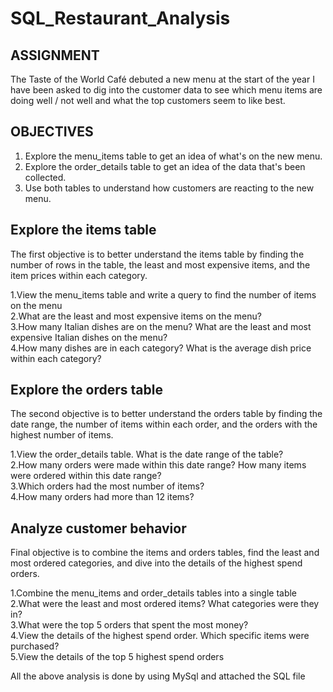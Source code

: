 # SQL_Restaurant_Analysis

## ASSIGNMENT
The Taste of the World Café debuted a new menu at the start of the year I have been asked to dig into the customer data to see which menu items are doing well / not well and what the top customers seem to like best. 

## OBJECTIVES
1. Explore the menu_items table to get an idea of what's on the new menu.
2. Explore the order_details table to get an idea of the data that's been collected.
3. Use both tables to understand how customers are reacting to the new menu.

## Explore the items table
The first objective is to better understand the items table by finding the number of rows in the table, the least and most expensive items, and the item prices within each category.

1.View the menu_items table and write a query to find the number of items on the menu\
2.What are the least and most expensive items on the menu?\
3.How many Italian dishes are on the menu? What are the least and most expensive Italian dishes on the menu?\
4.How many dishes are in each category? What is the average dish price within each category?

## Explore the orders table
The second objective is to better understand the orders table by finding the date range, the number of items within each order, and the orders with the highest number of items.

1.View the order_details table. What is the date range of the table?\
2.How many orders were made within this date range? How many items were ordered within this date range?\
3.Which orders had the most number of items?\
4.How many orders had more than 12 items?

## Analyze customer behavior
 Final objective is to combine the items and orders tables, find the least and most ordered categories, and dive into the details of the highest spend orders.
 
1.Combine the menu_items and order_details tables into a single table\
2.What were the least and most ordered items? What categories were they in?\
3.What were the top 5 orders that spent the most money?\
4.View the details of the highest spend order. Which specific items were purchased?\
5.View the details of the top 5 highest spend orders

All the above analysis is done by using MySql and attached the SQL file 

